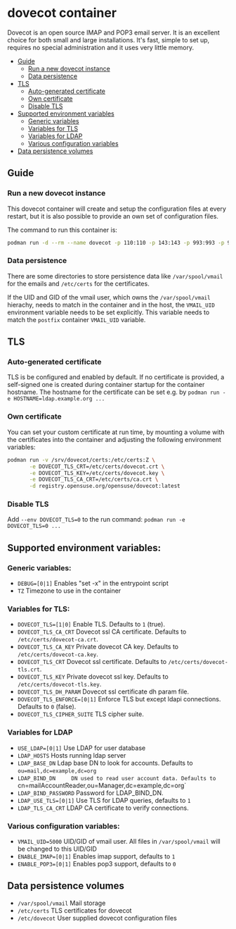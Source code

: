 # dovecot container

Dovecot is an open source IMAP and POP3 email server. It is an excellent
choice for both small and large installations. It's fast, simple to set up,
requires no special administration and it uses very little memory.

- [Guide](#guide)
  - [Run a new dovecot instance](#run-a-new-dovecot-instance)
  - [Data persistence](#data-persistence)
- [TLS](#tls)
  - [Auto-generated certificate](#auto-generated-certificate)
  - [Own certificate](#own-certificate)
  - [Disable TLS](#disable-tls)
- [Supported environment variables](#supported-environment-variables)
  - [Generic variables](#generic-variables)
  - [Variables for TLS](#variables-for-tls)
  - [Variables for LDAP](#variables-for-ldap)
  - [Various configuration variables](#various-configuration-variables)
- [Data persistence volumes](#data-persistence-volumes)


## Guide

### Run a new dovecot instance

This dovecot container will create and setup the configuration files at every
restart, but it is also possible to provide an own set of configuration
files.

The command to run this container is:

```sh
podman run -d --rm --name dovecot -p 110:110 -p 143:143 -p 993:993 -p 995:995 -e USE_LDAP=1 -e LDAP_BASE_DN="ou=mail,dc=example,dc=org" -e LDAP_BIND_DN="cn=mailAccountReader,ou=Manager,dc=example,dc=org" -e LDAP_BIND_PASSWORD="password" registry.opensuse.org/opensuse/dovecot
```

### Data persistence

There are some directories to store persistence data like `/var/spool/vmail` for
the emails and `/etc/certs` for the certificates.

If the UID and GID of the vmail user, which owns the `/var/spool/vmail`
hierachy, needs to match in the container and in the host, the `VMAIL_UID`
environment variable needs to be set explicitly.
This variable needs to match the `postfix` container `VMAIL_UID` variable.

## TLS
### Auto-generated certificate

TLS is be configured and enabled by default. If no certificate is provided, a
self-signed one is created during container startup for the container
hostname. The hostname for the certificate can be set e.g. by
`podman run -e HOSTNAME=ldap.example.org ...`

### Own certificate

You can set your custom certificate at run time, by mounting a volume with the
certificates into the container and adjusting the following environment variables:

```sh
podman run -v /srv/dovecot/certs:/etc/certs:Z \
       -e DOVECOT_TLS_CRT=/etc/certs/dovecot.crt \
       -e DOVECOT_TLS_KEY=/etc/certs/dovecot.key \
       -e DOVECOT_TLS_CA_CRT=/etc/certs/ca.crt \
       -d registry.opensuse.org/opensuse/dovecot:latest
```

### Disable TLS

Add `--env DOVECOT_TLS=0` to the run command: `podman run -e DOVECOT_TLS=0 ...`

## Supported environment variables:
### Generic variables:
- `DEBUG=[0|1]`            Enables "set -x" in the entrypoint script
- `TZ`                     Timezone to use in the container

### Variables for TLS:
- `DOVECOT_TLS=[1|0]`         Enable TLS. Defaults to `1` (true).
- `DOVECOT_TLS_CA_CRT`        Dovecot ssl CA certificate. Defaults to `/etc/certs/dovecot-ca.crt`.
- `DOVECOT_TLS_CA_KEY`        Private dovecot CA key. Defaults to `/etc/certs/dovecot-ca.key`.
- `DOVECOT_TLS_CRT`           Dovecot ssl certificate. Defaults to `/etc/certs/dovecot-tls.crt`.
- `DOVECOT_TLS_KEY`           Private dovecot ssl key. Defaults to `/etc/certs/dovecot-tls.key`.
- `DOVECOT_TLS_DH_PARAM`      Dovecot ssl certificate dh param file.
- `DOVECOT_TLS_ENFORCE=[0|1]` Enforce TLS but except ldapi connections. Defaults to `0` (false).
- `DOVECOT_TLS_CIPHER_SUITE`  TLS cipher suite.

### Variables for LDAP
- `USE_LDAP=[0|1]`	Use LDAP for user database
- `LDAP_HOSTS`		Hosts running ldap server
- `LDAP_BASE_DN`	Ldap base DN to look for accounts. Defaults to `ou=mail,dc=example,dc=org`
- `LDAP_BIND_DN		DN used to read user account data. Defaults to `cn=mailAccountReader,ou=Manager,dc=example,dc=org`
- `LDAP_BIND_PASSWORD`  Password for LDAP_BIND_DN.
- `LDAP_USE_TLS=[0|1]`  Use TLS for LDAP queries, defaults to `1`
- `LDAP_TLS_CA_CRT`     LDAP CA certificate to verify connections.

### Various configuration variables:
- `VMAIL_UID=5000`         UID/GID of vmail user. All files in `/var/spool/vmail` will be changed to this UID/GID
- `ENABLE_IMAP=[0|1]`      Enables imap support, defaults to `1`
- `ENABLE_POP3=[0|1]`      Enables pop3 support, defaults to `0`

## Data persistence volumes
- `/var/spool/vmail`	Mail storage
- `/etc/certs`		TLS certificates for dovecot
- `/etc/dovecot`	User supplied dovecot configuration files
